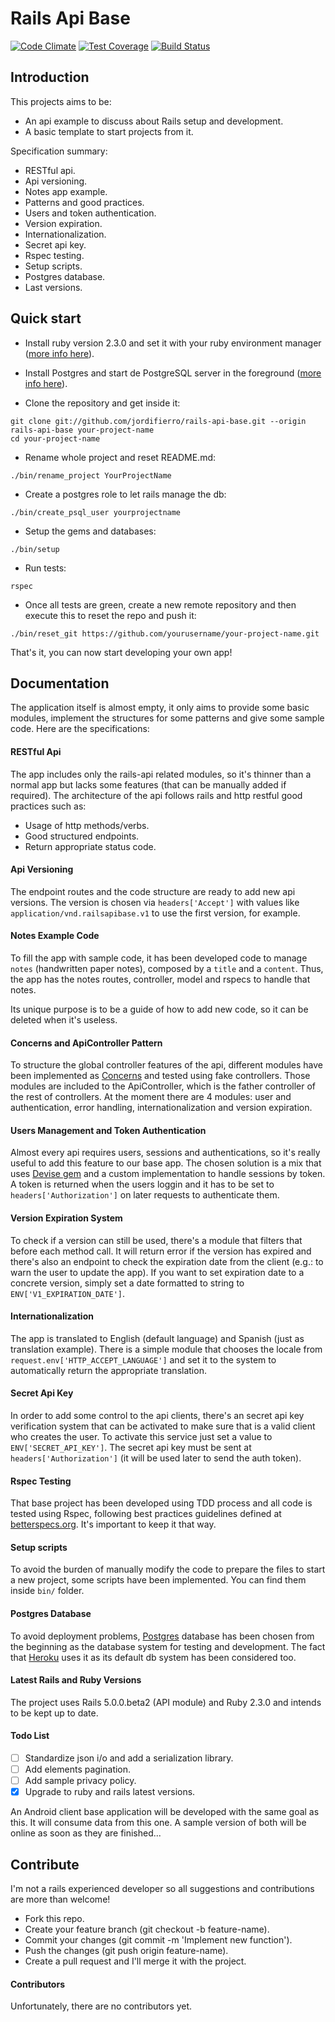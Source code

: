 # Rails Api Base

[![Code Climate](https://codeclimate.com/github/jordifierro/rails-api-base/badges/gpa.svg)](https://codeclimate.com/github/jordifierro/rails-api-base)
[![Test Coverage](https://codeclimate.com/github/jordifierro/rails-api-base/badges/coverage.svg)](https://codeclimate.com/github/jordifierro/rails-api-base/coverage)
[![Build Status](https://travis-ci.org/jordifierro/rails-api-base.svg?branch=master)](https://travis-ci.org/jordifierro/rails-api-base)

## Introduction

This projects aims to be:

* An api example to discuss about Rails
 setup and development.
* A basic template to start projects from it.

Specification summary:

* RESTful api.
* Api versioning.
* Notes app example.
* Patterns and good practices.
* Users and token authentication.
* Version expiration.
* Internationalization.
* Secret api key.
* Rspec testing.
* Setup scripts.
* Postgres database.
* Last versions.


## Quick start

* Install ruby version 2.3.0 and set it with your ruby environment manager
([more info here](https://www.ruby-lang.org/en/documentation/installation/)).

* Install Postgres and start de PostgreSQL server in the foreground
([more info here](https://wiki.postgresql.org/wiki/Detailed_installation_guides)).

* Clone the repository and get inside it:
```
git clone git://github.com/jordifierro/rails-api-base.git --origin rails-api-base your-project-name
cd your-project-name
```

* Rename whole project and reset README.md:
```
./bin/rename_project YourProjectName
```

* Create a postgres role to let rails manage the db:
```
./bin/create_psql_user yourprojectname
```

* Setup the gems and databases:
```
./bin/setup
```

* Run tests:
```
rspec
```

* Once all tests are green, create a new remote repository and then execute this to reset the repo and push it:
```
./bin/reset_git https://github.com/yourusername/your-project-name.git
```

That's it, you can now start developing your own app!

## Documentation

The application itself is almost empty,
it only aims to provide some basic modules,
implement the structures for some patterns and give some sample code.
Here are the specifications:

#### RESTful Api
The app includes only the rails-api related modules, so it's thinner than a normal app but lacks some features (that can be manually added if required).
The architecture of the api follows rails and http restful good practices
such as:
* Usage of http methods/verbs.
* Good structured endpoints.
* Return appropriate status code.

#### Api Versioning
The endpoint routes and the code structure are ready to add new api versions.
The version is chosen via `headers['Accept']` with values like
`application/vnd.railsapibase.v1` to use the first version, for example.

#### Notes Example Code
To fill the app with sample code, it has been developed code to manage `notes`
(handwritten paper notes), composed by a `title` and a `content`.
Thus, the app has the notes routes, controller, model and rspecs
to handle that notes.

Its unique purpose is to be a guide of how to add new code,
so it can be deleted when it's useless.

#### Concerns and ApiController Pattern

To structure the global controller features of the api,
different modules have been implemented as
[Concerns](http://api.rubyonrails.org/classes/ActiveSupport/Concern.html)
and tested using fake controllers.
Those modules are included to the ApiController,
which is the father controller of the rest of controllers.
At the moment there are 4 modules: user and authentication, error handling,
internationalization and version expiration.

#### Users Management and Token Authentication
Almost every api requires users, sessions and authentications,
so it's really useful to add this feature to our base app.
The chosen solution is a mix that uses
[Devise gem](https://github.com/plataformatec/devise)
and a custom implementation to handle sessions by token.
A token is returned when the users loggin
and it has to be set to `headers['Authorization']`
on later requests to authenticate them.

#### Version Expiration System
To check if a version can still be used,
there's a module that filters that before each method call.
It will return error if the version has expired
and there's also an endpoint to check the expiration date from the client
(e.g.: to warn the user to update the app).
If you want to set expiration date to a concrete version,
simply set a date formatted to string to `ENV['V1_EXPIRATION_DATE']`.

#### Internationalization
The app is translated to English (default language)
and Spanish (just as translation example).
There is a simple module that chooses the locale from
`request.env['HTTP_ACCEPT_LANGUAGE']` and set it to the system
to automatically return the appropriate translation.

#### Secret Api Key
In order to add some control to the api clients,
there's an secret api key verification system that can be
activated to make sure that is a valid client
who creates the user.
To activate this service
just set a value to `ENV['SECRET_API_KEY']`.
The secret api key must be sent at `headers['Authorization']`
(it will be used later to send the auth token).

#### Rspec Testing
That base project has been developed using TDD process
and all code is tested using Rspec, following best practices guidelines defined at
[betterspecs.org](http://betterspecs.org/).
It's important to keep it that way.

#### Setup scripts
To avoid the burden of manually modify the code to prepare
the files to start a new project, some scripts
have been implemented. You can find them inside `bin/` folder.

#### Postgres Database
To avoid deployment problems,
[Postgres](http://www.postgresql.org/) database
has been chosen from the beginning as the database system for testing and development.
The fact that [Heroku](https://www.heroku.com/)
uses it as its default db system has been considered too.

#### Latest Rails and Ruby Versions
The project uses Rails 5.0.0.beta2 (API module) and Ruby 2.3.0
and intends to be kept up to date.


#### Todo List

- [ ] Standardize json i/o and add a serialization library.
- [ ] Add elements pagination.
- [ ] Add sample privacy policy.
- [x] Upgrade to ruby and rails latest versions.

An Android client base application
will be developed with the same goal as this.
It will consume data from this one.
A sample version of both will be online
as soon as they are finished...


## Contribute

I'm not a rails experienced developer
so all suggestions and contributions are more than welcome!

* Fork this repo.
* Create your feature branch (git checkout -b feature-name).
* Commit your changes (git commit -m 'Implement new function').
* Push the changes (git push origin feature-name).
* Create a pull request and I'll merge it with the project.

#### Contributors

Unfortunately, there are no contributors yet.
